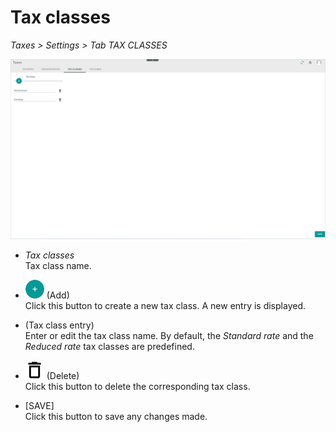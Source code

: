 # Tax classes

*Taxes > Settings > Tab TAX CLASSES*

![Tax classes](../../Assets/Screenshots/Taxes/Settings/TaxClasses/TaxClasses.png "[Tax classes]")


- *Tax classes*  
Tax class name.

- ![Add](../../Assets/Icons/Plus01.png "[Add]") (Add)   
Click this button to create a new tax class. A new entry is displayed.

- (Tax class entry)  
Enter or edit the tax class name. By default, the *Standard rate* and the *Reduced rate* tax classes are predefined.

- ![Delete](../../Assets/Icons/Trash08.png "[Delete]") (Delete)  
Click this button to delete the corresponding tax class.  

- [SAVE]  
Click this button to save any changes made.
